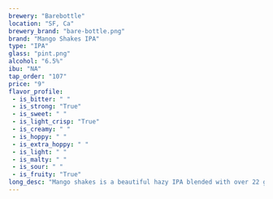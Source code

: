 ```yaml
---
brewery: "Barebottle"
location: "SF, Ca"
brewery_brand: "bare-bottle.png"
brand: "Mango Shakes IPA"
type: "IPA"
glass: "pint.png"
alcohol: "6.5%"
ibu: "NA"
tap_order: "107"
price: "9"
flavor_profile:
 - is_bitter: " "
 - is_strong: "True"
 - is_sweet: " "
 - is_light_crisp: "True"
 - is_creamy: " "
 - is_hoppy: " "
 - is_extra_hoppy: " "
 - is_light: " "
 - is_malty: " "
 - is_sour: " "
 - is_fruity: "True"
long_desc: "Mango shakes is a beautiful hazy IPA blended with over 22 gallons of fresh mango juice. Wonderful tropical stonefruit character with a full mouthfeel and light finish."
---
```


